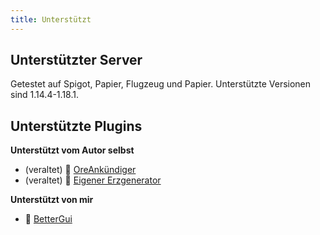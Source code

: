 ```yaml
---
title: Unterstützt
---
```


## Unterstützter Server

Getestet auf Spigot, Papier, Flugzeug und Papier. Unterstützte Versionen sind 1.14.4-1.18.1.

## Unterstützte Plugins

__Unterstützt vom Autor selbst__

* (veraltet) 📢 [OreAnkündiger](https://alessiodp.com/docs/oreannouncer/editblock#custom)
* (veraltet) 🚀 [Eigener Erzgenerator](https://github.com/DerFrZocker/Custom-Ore-Generator/wiki/ItemMods)

__Unterstützt von mir__

* 📌 [BetterGui](better-gui)
